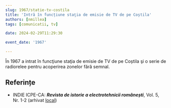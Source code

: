 ```yaml
---
slug: 1967/statie-tv-costila
title: 'Intră în funcțiune staţia de emisie de TV de pe Coștila'
authors: [nmillea]
tags: [comunicatii, tv]

date: 2024-02-29T11:29:30

event_date: '1967'

---
```


În 1967 a intrat în funcţiune staţia de emisie de TV de pe Coștila şi o serie de
radiorelee pentru acoperirea zonelor fără semnal.

<!-- truncate -->

## Referințe

- INDIE ICPE-CA: _**Revista de istorie a electrotehnicii românești**_, Vol. 5, Nr. 1-2 (arhivat [local](https://cronica-it.github.io/arhiva/#2019))
